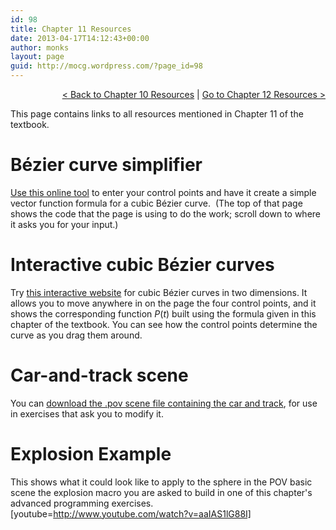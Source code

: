 ```yaml
---
id: 98
title: Chapter 11 Resources
date: 2013-04-17T14:12:43+00:00
author: monks
layout: page
guid: http://mocg.wordpress.com/?page_id=98
---
```

<p style="text-align:right;">
  <a title="Chapter 10 Resources" href="http://mocg.wordpress.com/chapter-10-resources/">< Back to Chapter 10 Resources</a> | <a title="Chapter 12 Resources" href="http://mocg.wordpress.com/chapter-12-resources/">Go to Chapter 12 Resources ></a>
</p>

This page contains links to all resources mentioned in Chapter 11 of the textbook.

# Bézier curve simplifier

[Use this online tool](http://aleph.sagemath.org/?z=eJyVUMtugzAQvCPxD3sqhoAIj1NKUFV-oFLVU9VWFExsidjILPTx9V1wUvV1qU_rmd2Z2RV47JlXNFwhN2UhkrKanmUD1xe8bibkl--SGxjlcehlR2URU4vnu46wg0N5Y_QsWw6NVmh0D4OWCkeoEkBh9HQQUOW7Ih7WqSu5-NQNuk7LO3hi1LaHmTeoDbuP0jANtw9-WKVf0WQbZ2ci-0VEJyb_LmRhf-c6QA_3c22Yh0uG5a_qEd9ogCUR-o9ZQDE2kAUYWCANKMEKULlCATlvAJfW3EqcDiCy8k593qcFw8epR1qYiLPbKPQLO2dDIdUBOm3AVlLZNBT2p_DtP2T561Crlq2a_t_yH_o_kJ4=&lang=sage) to enter your control points and have it create a simple vector function formula for a cubic Bézier curve.  (The top of that page shows the code that the page is using to do the work; scroll down to where it asks you for your input.)

# Interactive cubic Bézier curves

Try [this interactive website](http://blogs.sitepointstatic.com/examples/tech/svg-curves/cubic-curve.html) for cubic Bézier curves in two dimensions. It allows you to move anywhere in on the page the four control points, and it shows the corresponding function _P_(_t_) built using the formula given in this chapter of the textbook. You can see how the control points determine the curve as you drag them around.

# Car-and-track scene

You can [download the .pov scene file containing the car and track](https://www.dropbox.com/s/r75ou4lbl6re6za/car-turns.pov?dl=0), for use in exercises that ask you to modify it.

# Explosion Example

This shows what it could look like to apply to the sphere in the POV basic scene the explosion macro you are asked to build in one of this chapter's advanced programming exercises. [youtube=http://www.youtube.com/watch?v=aaIAS1lG88I]
